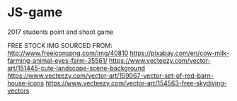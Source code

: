 # JS-game
2017 students point and shoot game


FREE STOCK IMG SOURCED FROM:
http://www.freeiconspng.com/img/40810
https://pixabay.com/en/cow-milk-farming-animal-eyes-farm-35561/
https://www.vecteezy.com/vector-art/151445-cute-landscape-scene-background
https://www.vecteezy.com/vector-art/159067-vector-set-of-red-barn-house-icons
https://www.vecteezy.com/vector-art/154563-free-skydiving-vectors
